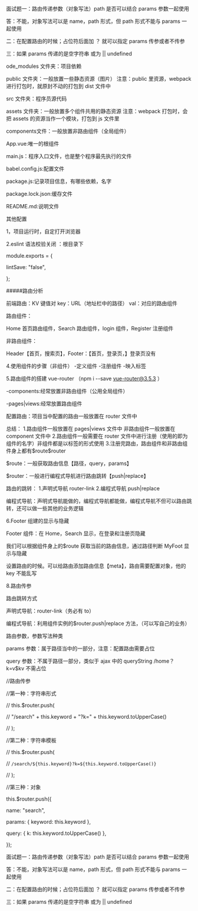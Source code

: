 面试题一：路由传递参数（对象写法）path 是否可以结合 params 参数一起使用

答：不能，对象写法可以是 name，path 形式，但 path 形式不能与 params 一起使用



二：在配置路由的时候；占位符后面加 ？ 就可以指定 params 传参或者不传参



三：如果 params 传递的是空字符串 或为 || undefined



ode_modules 文件夹：项目依赖



public 文件夹：一般放置一些静态资源（图片） 注意：public 里资源，webpack 进行打包时，就原封不动的打包到 dist 文件中



src 文件夹：程序员源代码



  assets 文件夹：一般放置多个组件共用的静态资源 注意：webpack 打包时，会把 assets 的资源当作一个模块，打包到 js 文件里



  components文件：一般放置非路由组件（全局组件）



  App.vue:唯一的根组件

  main.js：程序入口文件，也是整个程序最先执行的文件



babel.config.js:配置文件



package.js:记录项目信息，有哪些依赖，名字



package.lock.json:缓存文件



README.md:说明文件



其他配置

1，项目运行时，自定打开浏览器



2.eslint 语法校验关闭 ：根目录下



module.exports = {

lintSave: "false",

};



\#####路由分析



前端路由：KV 键值对 key：URL（地址栏中的路径） val：对应的路由组件



路由组件：

Home 首页路由组件，Search 路由组件，login 组件，Register 注册组件

非路由组件：

Header【首页，搜索页】，Footer：【首页，登录页，】登录页没有



4.使用组件的步骤（非组件） -定义组件 -注册组件 -映入标签



5.路由组件的搭建 vue-router （npm i --save vue-router@3.5.3 ）



-components:经常放置非路由组件（公用全局组件）

-pages|views:经常放置路由组件



配置路由：项目当中配置的路由一般放置在 router 文件中



总结： 1.路由组件一般放置在 pages|views 文件中 非路由组件一般放置在 component 文件中 2.路由组件一般需要在 router 文件中进行注册（使用的即为组件的名字）非组件都是以标签的形式使用 3.注册完路由，路由组件和非路由组件身上都有$route\$router



$route：一般获取路由信息【路径，query，params】

$router：一般进行编程式导航进行路由跳转【push|replace】



路由的跳转： 1.声明式导航 router-link 2.编程式导航 push|replace



编程式导航：声明式导航能做的，编程式导航都能做，编程式导航不但可以路由跳转，还可以做一些其他的业务逻辑



6.Footer 组建的显示与隐藏

Footer 组件：在 Home，Search 显示，在登录和注册页隐藏



我们可以根据组件身上的$route 获取当前的路由信息，通过路径判断 MyFoot 显示与隐藏

设置路由的时候。可以给路由添加路由信息【meta】，路由需要配置对象，他的 key 不能乱写



8.路由传参



路由跳转方式

声明式导航：router-link（务必有 to）

编程式导航：利用组件实例的$router.push|replace 方法，（可以写自己的业务）



路由参数，参数写法种类

params 参数：属于路径当中的一部分，注意：配置路由需要占位

query 参数：不属于路径一部分，类似于 ajax 中的 queryString /home？k=v$kv 不需占位



//路由传参

//第一种：字符串形式

// this.$router.push(

   //  "/search" + this.keyword + "?k=" + this.keyword.toUpperCase()

   // );

   //第二种：字符串模板

   // this.$router.push(

// `/search/${this.keyword}?k=${this.keyword.toUpperCase()}`

// );

//第三种：对象

this.$router.push({

name: "search",

params: { keyword: this.keyword },

query: { k: this.keyword.toUpperCase() },

});



面试题一：路由传递参数（对象写法）path 是否可以结合 params 参数一起使用

答：不能，对象写法可以是 name，path 形式，但 path 形式不能与 params 一起使用



二：在配置路由的时候；占位符后面加 ？ 就可以指定 params 传参或者不传参



三：如果 params 传递的是空字符串 或为 || undefined